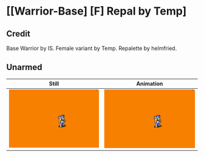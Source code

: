 # [\[Warrior-Base\] \[F\] Repal by Temp]

## Credit

Base Warrior by IS.
Female variant by Temp.
Repalette by helmfried.
	
## Unarmed

| Still | Animation |
| :---: | :-------: |
| ![Unarmed still](./Unarmed_000.png) | ![Unarmed animation](./Unarmed.gif) |
